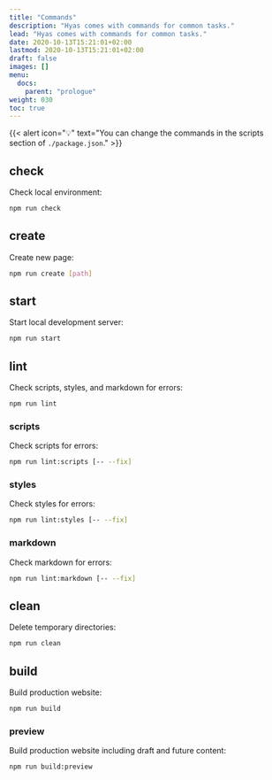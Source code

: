 ```yaml
---
title: "Commands"
description: "Hyas comes with commands for common tasks."
lead: "Hyas comes with commands for common tasks."
date: 2020-10-13T15:21:01+02:00
lastmod: 2020-10-13T15:21:01+02:00
draft: false
images: []
menu:
  docs:
    parent: "prologue"
weight: 030
toc: true
---
```


{{< alert icon="💡" text="You can change the commands in the scripts section of `./package.json`." >}}

## check

Check local environment:

```bash
npm run check
```

## create

Create new page:

```bash
npm run create [path]
```

## start

Start local development server:

```bash
npm run start
```

## lint

Check scripts, styles, and markdown for errors:

```bash
npm run lint
```

### scripts

Check scripts for errors:

```bash
npm run lint:scripts [-- --fix]
```

### styles

Check styles for errors:

```bash
npm run lint:styles [-- --fix]
```

### markdown

Check markdown for errors:

```bash
npm run lint:markdown [-- --fix]
```

## clean

Delete temporary directories:

```bash
npm run clean
```

## build

Build production website:

```bash
npm run build
```

### preview

Build production website including draft and future content:

```bash
npm run build:preview
```
